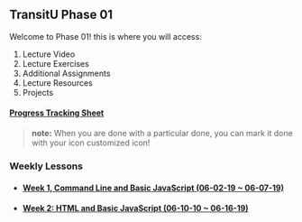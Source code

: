 ## TransitU Phase 01 
Welcome to Phase 01! this is where you will access:
1. Lecture Video
2. Lecture Exercises
3. Additional Assignments
4. Lecture Resources
5. Projects

#### [Progress Tracking Sheet](https://docs.google.com/spreadsheets/d/1X0_K3KLWu4uJvyQgNQcoaAbOP2ld1pTCF8nYaRZkwmc/edit?usp=sharing)
> **note:** When you are done with a particular done, you can mark it done with your icon customized icon!


### Weekly Lessons 
- #### [Week 1, Command Line and Basic JavaScript (06-02-19 ~ 06-07-19)](./week-01/)
- #### [Week 2: HTML and Basic JavaScript (06-10-10 ~ 06-16-19)](./week-02/)

